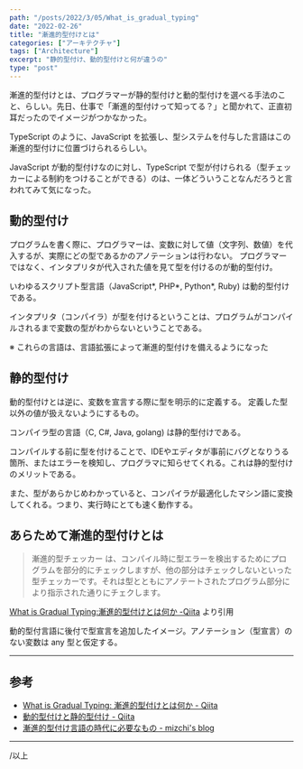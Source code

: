 ```yaml
---
path: "/posts/2022/3/05/What_is_gradual_typing"
date: "2022-02-26"
title: "漸進的型付けとは"
categories: ["アーキテクチャ"]
tags: ["Architecture"]
excerpt: "静的型付け、動的型付けと何が違うの"
type: "post"
---
```


漸進的型付けとは、プログラマーが静的型付けと動的型付けを選べる手法のこと、らしい。先日、仕事で「漸進的型付けって知ってる？」と聞かれて、正直初耳だったのでイメージがつかなかった。

TypeScript のように、JavaScript を拡張し、型システムを付与した言語はこの漸進的型付けに位置づけられるらしい。

JavaScript が動的型付けなのに対し、TypeScript で型が付けられる（型チェッカーによる制約をつけることができる）のは、一体どういうことなんだろうと言われてみて気になった。

## 動的型付け

プログラムを書く際に、プログラマーは、変数に対して値（文字列、数値）を代入するが、実際にどの型であるかのアノテーションは行わない。
プログラマーではなく、インタプリタが代入された値を見て型を付けるのが動的型付け。

いわゆるスクリプト型言語（JavaScript*, PHP*, Python*, Ruby) は動的型付けである。

インタプリタ（コンパイラ）が型を付けるということは、プログラムがコンパイルされるまで変数の型がわからないということである。

※ これらの言語は、言語拡張によって漸進的型付けを備えるようになった

## 静的型付け

動的型付けとは逆に、変数を宣言する際に型を明示的に定義する。
定義した型以外の値が扱えないようにするもの。

コンパイラ型の言語（C, C#, Java, golang) は静的型付けである。

コンパイルする前に型を付けることで、IDEやエディタが事前にバグとなりうる箇所、またはエラーを検知し、プログラマに知らせてくれる。これは静的型付けのメリットである。

また、型があらかじめわかっていると、コンパイラが最適化したマシン語に変換してくれる。つまり、実行時にとても速く動作する。


## あらためて漸進的型付けとは

> 漸進的型チェッカー は、コンパイル時に型エラーを検出するためにプログラムを部分的にチェックしますが、他の部分はチェックしないといった型チェッカーです。それは型とともにアノテートされたプログラム部分により指示された通りにチェクします。

[What is Gradual Typing:漸進的型付けとは何か -Qiita](https://qiita.com/t2y/items/0a604384e18db0944398#%E6%BC%B8%E9%80%B2%E7%9A%84%E5%9E%8B%E3%83%81%E3%82%A7%E3%83%83%E3%82%AF) より引用


動的型付言語に後付で型宣言を追加したイメージ。アノテーション（型宣言）のない変数は any 型と仮定する。

---

## 参考

- [What is Gradual Typing: 漸進的型付けとは何か - Qiita](https://qiita.com/t2y/items/0a604384e18db0944398)
- [動的型付けと静的型付け - Qiita](https://qiita.com/toryuneko/items/c023031b61886cae2a99)
- [漸進的型付け言語の時代に必要なもの - mizchi's blog](https://mizchi.hatenablog.com/entry/2018/07/05/180219)

---

/以上



